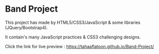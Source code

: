 # Band Project

This project has made by HTML5/CSS3/JavaScript & some libraries (JQuery/Bootstrap4).

It contain's many JavaScript practices & CSS3 challenging designs.

Click the link for live preview : <https://tahaaflatoon.github.io/Band-Project/>

